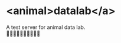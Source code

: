 # **\<**a**nimal\>datalab\</a\>**
A test server for animal data lab.  
:dog::cat::rabbit::pig::cow::horse::sheep::chicken::rooster::dragon:
